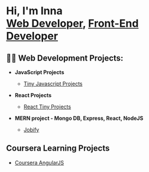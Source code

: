 



<h1>Hi, I'm Inna <br/><a href="https://github.com/ocuneina">Web Developer</a>, <a href="https://www.linkedin.com/in/inna-ocuneva/">Front-End Developer</a></h1>

<h2>👨‍💻 Web Development Projects:</h2>

- <b>JavaScript Projects</b>
  - [Tiny Javascript Projects](https://github.com/ocuneina/javascript-tiny-projects)
   
- <b>React Projects</b>
  - [React Tiny Projects](https://github.com/ocuneina/react-tiny-projects)
   
- <b>MERN project - Mongo DB, Express, React, NodeJS</b>
  - [Jobify](https://github.com/ocuneina/mern-jobify)

<h2>Coursera Learning Projects</h2>

- [Coursera AngularJS](https://github.com/ocuneina/coursera-angularjs/tree/main)

  
<!--
<h2> - Certifications</h2>
-->
<!--
**ocuneina/ocuneina** is a ✨ _special_ ✨ repository because its `README.md` (this file) appears on your GitHub profile.

Here are some ideas to get you started:

- 🔭 I’m currently working on ...
- 🌱 I’m currently learning ...
- 👯 I’m looking to collaborate on ...
- 🤔 I’m looking for help with ...
- 💬 Ask me about ...
- 📫 How to reach me: ...
- 😄 Pronouns: ...
- ⚡ Fun fact: ...
-->

